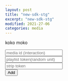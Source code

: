 ```yaml
---
layout: post
title: "new-sdk-stg"
excerpt: "new-sdk-stg"
modified: 2021-27-06
categories: media
---
```

koko moko
<script>
	const url = window.location.href;       
	const urlSplit = url.split( "?" );       
	const obj = { Title : "Apester debug", Url: urlSplit[0] + "?__APESTER_DEBUG__=true" };       
	history.pushState(obj, obj.Title, obj.Url);
</script>
<script async src="https://sdk.stg.apester.com/core.min.js"></script>
  <input 
	type="text" 
       	id="mediaId"
 	placeholder="media id (interaction)"
	/><br />
	<input 
	type="text" 
       	id="interactionToken"
 	placeholder="playlist token(random unit)"
	/><br />
	<input 
	type="text" 
       	id="stripToken"
 	placeholder="strip token"
	/><br />
<button id="subbut" type="button">Add</button>
  
<script>
  document.getElementById("subbut").addEventListener("click", function(e) {
	  try {

		console.log('add subbut');
 	 	var mediaIdInput = document.getElementById('mediaId');
		var mediaId = mediaIdInput.value.trim();
		var interactionTokenInput = document.getElementById	('interactionToken');
		var interactionToken = interactionTokenInput.value.trim();
		var stripTokenInput = document.getElementById('stripToken');
		var stripToken = stripTokenInput.value.trim();
		var entryContent = document.getElementsByClassName	("entry-content")[0]
 	 	if(stripToken) {
 	 	  entryContent.innerHTML += `<div
 	 	  class="apester-strip apester-element"
 	 	  is-mobile-only="false"
 	 	  data-fast-strip="false"
 	 	  strip-background="rgba(249,249,249,100)"
 	 	  data-channel-tokens=${stripToken}
 	 	  header-font-size="80"
 	 	  header-font-family="BebasNeue"
 	 	  header-font-weight="700"
 	 	  item-text-color="black"
 	 	  header-font-color="rgba(204,0,51,0.2)"
 	 	  header-ltr="true"
 	 	  item-shape="square"
 	 	  item-has-shadow="false"
 	 	  item-size="small"
 	 	  header-text="what are you looking?"
 	 	  ></div>`;
 	 	}
 	 	if(mediaId) {
		  entryContent.innerHTML += `<div style="margin-top: 30px" 	class="apester-media" data-media-id="${mediaId}" 	height="512"></div>`;
		  console.log('entry content added: ', mediaId)
 	 	}
 	 	if (interactionToken) {
 	 	  entryContent.innerHTML += `<interaction data-token="$	{interactionToken}" data-context="true" 	data-tags=""data-fallback="false"></interaction>`
 	 	}
 	 	window.APESTER.reload();
	  } catch (e) {
		console.error('github page ', e);
	  }
  });
</script>